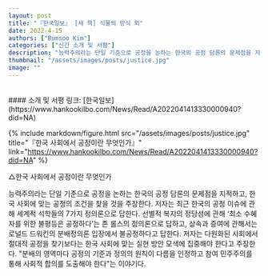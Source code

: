 ```yaml
---
layout: post
title: "『한국일보』 [새 책] 식물의 방식 외"
date: 2022-4-15
authors: ["Bumsoo Kim"]
categories: ["신간 소개 및 서평"]
description: "능력주의라는 단일 기준으로 공정을 논하는 한국의 공정 담론의 문제점을 지적하고, 한국 사회에 맞는 공정의 조건을 찾을 것을 주장한다. 저자는 최근 한국의 공정 이슈에 관해 세계적 석학들의 7가지 정의론으로 답한다."
thumbnail: "/assets/images/posts/justice.jpg"
image: ""
---
```


<br>
#### 소개 및 서평 링크: [한국일보](https://www.hankookilbo.com/News/Read/A2022041413330000940?did=NA)

{% include markdown/figure.html src="/assets/images/posts/justice.jpg" title="『한국 사회에서 공정이란 무엇인가』" link="https://www.hankookilbo.com/News/Read/A2022041413330000940?did=NA" %}

△한국 사회에서 공정이란 무엇인가

능력주의라는 단일 기준으로 공정을 논하는 한국의 공정 담론의 문제점을 지적하고, 한국 사회에 맞는 공정의 조건을 찾을 것을 주장한다. 저자는 최근 한국의 공정 이슈에 관해 세계적 석학들의 7가지 정의론으로 답한다. 선별적 복지의 정당성에 관해 ‘최소 수혜자를 위한 불평등은 공정하다’는 존 롤스의 정의론으로 답하고, 상속과 증여에 관해서는 로널드 드워킨의 분배정의론 입장에서 불공정하다고 답한다. 저자는 다원화된 사회에서 절대적 공정을 찾기보다는 한국 사회에 맞는 실현 방안 모색에 집중해야 한다고 주장한다. "분배의 영역마다 공정의 기준과 정의의 원칙이 다름을 인정하고 참여 민주주의를 통해 사회적 합의를 도출해야 한다"는 이야기다.

<br>
